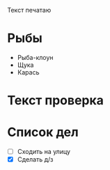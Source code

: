 Текст печатаю 

# Рыбы
* Рыба-клоун
* Щука
* Карась
# Текст проверка 
# Cписок дел
* [ ] Сходить на улицу
* [X] Сделать д/з
